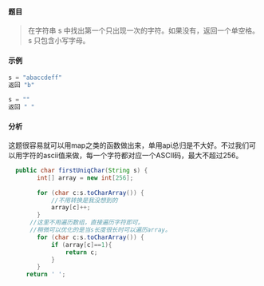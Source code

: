 #### 题目

> 在字符串 s 中找出第一个只出现一次的字符。如果没有，返回一个单空格。 s 只包含小写字母。

#### 示例

```java
s = "abaccdeff"
返回 "b"

s = "" 
返回 " "
```

#### 分析

这题很容易就可以用map之类的函数做出来，单用api总归是不大好。不过我们可以用字符的ascii值来做，每一个字符都对应一个ASCII码，最大不超过256。

```java
  public char firstUniqChar(String s) {
        int[] array = new int[256];
      
        for (char c:s.toCharArray()) {
            //不用转换是我没想到的
            array[c]++;
        }
      //这里不用遍历数组，直接遍历字符即可。
      //稍微可以优化的是当s长度很长时可以遍历array。
        for (char c:s.toCharArray()) {
            if (array[c]==1){
                return c;
            }
        }
     return ' ';
```

